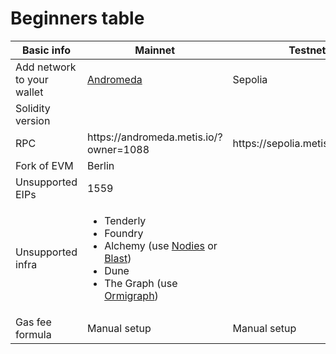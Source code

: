 # Beginners table

<table><thead><tr><th>Basic info</th><th width="227">Mainnet</th><th>Testnet</th></tr></thead><tbody><tr><td>Add network to your wallet</td><td><a href="https://chainlist.org/chain/1088">Andromeda</a></td><td> Sepolia</td></tr><tr><td>Solidity version</td><td></td><td></td></tr><tr><td>RPC</td><td>https://andromeda.metis.io/?owner=1088</td><td>https://sepolia.metisdevops.link</td></tr><tr><td>Fork of EVM</td><td>Berlin</td><td></td></tr><tr><td>Unsupported EIPs</td><td>1559</td><td></td></tr><tr><td>Unsupported infra</td><td><ul><li>Tenderly</li><li>Foundry</li><li>Alchemy (use <a href="https://www.nodies.app/">Nodies</a> or <a href="https://blastapi.io/">Blast</a>)</li><li>Dune</li><li>The Graph (use <a href="https://www.ormilabs.xyz/">Ormigraph</a>)</li></ul></td><td></td></tr><tr><td>Gas fee formula</td><td>Manual setup</td><td>Manual setup</td></tr></tbody></table>

